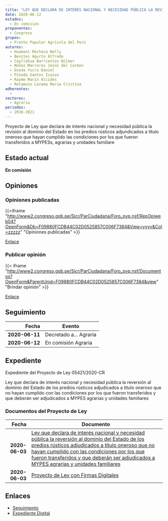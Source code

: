 ```yaml
---
title: "LEY QUE DECLARA DE INTERÉS NACIONAL Y NECESIDAD PÚBLICA LA REVISIÓN AL DOMINIO DEL ESTADO DE LOS PREDIOS RÚSTICOS ADJUDICADOS A TÍTULO ONEROSO QUE NO HAYAN CUMPLIDO CON LAS CONDICIONES POR LOS QUE FUERON TRANSFERIDOS Y QUE DEBERÁN SER ADJUDICADOS A MYPEs AGRARIAS Y UNIDADES FAMILIARES"
date: 2020-06-12
estados: 
  - En comisión
proponentes: 
  - Congreso
grupos: 
  - Frente Popular Agrícola del Perú
autores: 
  - Huamaní Machaca Nelly
  - Benites Agurto Alfredo
  - Cayllahua Barrientos Wilmer
  - Núñez Marreros Jesús del Carmen
  - Oseda Yucra Daniel
  - Pineda Santos Isaías
  - Rayme Marín Alcides
  - Retamozo Lezama María Cristina
adherentes: 
  - 
sectores: 
  - Agraria
periodos: 
  - 2016-2021
---
```


Proyecto de Ley que declara de interés nacional y necesidad pública la revisión al dominio del Estado en los predios rústicos adjundicados a título oneroso que hayan cumplido las condiciones por los que fueron transferidos a MYPESs, agrarias y unidades familiare


## Estado actual

**En comisión**

## Opiniones

### Opiniones publicadas

{{<iframe "http://www2.congreso.gob.pe/Sicr/ParCiudadana/Foro_pvp.nsf/RepOpiweb04?OpenForm&Db=F09880FCDB44C02D0525857C006F7384&View=yyyy&Col=zzzzz" "Opiniones publicadas" >}}

[Enlace](http://www2.congreso.gob.pe/Sicr/ParCiudadana/Foro_pvp.nsf/RepOpiweb04?OpenForm&Db=F09880FCDB44C02D0525857C006F7384&View=yyyy&Col=zzzzz)
### Publicar opinión

{{< iframe "http://www2.congreso.gob.pe/Sicr/ParCiudadana/Foro_pvp.nsf/Documentos?OpenForm&ParentUnid=F09880FCDB44C02D0525857C006F7384&view" "Brindar opinión" >}}

[Enlace](http://www2.congreso.gob.pe/Sicr/ParCiudadana/Foro_pvp.nsf/Documentos?OpenForm&ParentUnid=F09880FCDB44C02D0525857C006F7384&view)

## Seguimiento

| Fecha | Evento |
|------:|--------|
| **2020-06-11** | Decretado a... Agraria|
| **2020-06-12** | En comisión Agraria|


## Expediente

Expediente del Proyecto de Ley 05421/2020-CR

Ley que declara de interés nacional y necesidad pública la reversión al dominio del Estado de los predios rústicos adjudicados a título oneroso que no hayan cumplido con las condiciones por los que fueron transferidos y que deberán ser adjudicados a MYPES agrarias y unidades familiares


### Documentos del Proyecto de Ley

| Fecha | Documento |
|------:|--------|
| **2020-06-03** | [Ley que declara de interés nacional y necesidad pública la reversión al dominio del Estado de los predios rústicos adjudicados a título oneroso que no hayan cumplido con las condiciones por los que fueron transferidos y que deberán ser adjudicados a MYPES agrarias y unidades familiares](http://www.leyes.congreso.gob.pe/Documentos/2016_2021/Proyectos_de_Ley_y_de_Resoluciones_Legislativas/PL05421_20200603.pdf) |
| **2020-06-03** | [Proyecto de Ley con Firmas Digitales](http://www.leyes.congreso.gob.pe/Documentos/2016_2021/Proyectos_de_Ley_y_de_Resoluciones_Legislativas/Proyectos_Firmas_digitales/PL05421.pdf) |

## Enlaces 

- [Seguimiento](http://www2.congreso.gob.pe/Sicr/TraDocEstProc/CLProLey2016.nsf/f7fff46988ca05b1052578e100829cc7/59d6ac6601a1a5d00525857c007aa3b0?OpenDocument)
- [Expediente Digital](http://www2.congreso.gob.pe/Sicr/TraDocEstProc/CLProLey2016.nsf/f7fff46988ca05b1052578e100829cc7/59d6ac6601a1a5d00525857c007aa3b0?OpenDocument&Click=05257FB7005EB655.eb71d0cf91d8294e05256cdf006b5706/$Body/0.1C6C)
